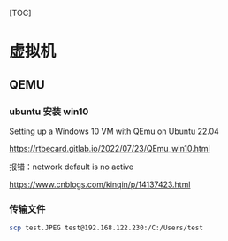 [TOC]

# 虚拟机

## QEMU

### ubuntu 安装 win10

Setting up a Windows 10 VM with QEmu on Ubuntu 22.04

https://rtbecard.gitlab.io/2022/07/23/QEmu_win10.html

报错：network default is no active

https://www.cnblogs.com/kinqin/p/14137423.html

### 传输文件

```bash
scp test.JPEG test@192.168.122.230:/C:/Users/test
```
